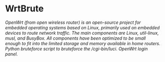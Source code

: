 <h1>WrtBrute</h1>
<em><p>OpenWrt (from open wireless router) is an open-source project for embedded operating systems based on Linux, primarily used on embedded devices to route network traffic. The main components are Linux, util-linux, musl, and BusyBox. All components have been optimized to be small enough to fit into the limited storage and memory available in home routers. Python bruteforce script to bruteforce the /cgi-bin/luci. OpenWrt login panel.</p><em>
